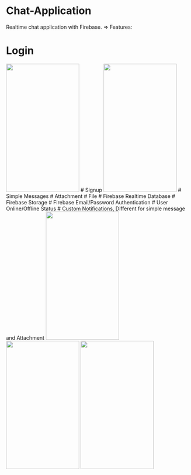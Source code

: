 # Chat-Application
Realtime chat application with Firebase.
=> Features:
# Login
<img src = https://user-images.githubusercontent.com/37478549/190108959-2dd49a8b-4384-4324-beba-5c7fbb8754ab.png width="200" height="350" />
# Signup
<img src=https://user-images.githubusercontent.com/37478549/190109024-1678a376-2b66-432e-9b8a-01c304e2800c.png width="200" height="350" />
# Simple Messages
# Attachment
# File
# Firebase Realtime Database
# Firebase Storage
# Firebase Email/Password Authentication
# User Online/Offline Status
# Custom Notifications, Different for simple message and Attachment
<img src=https://user-images.githubusercontent.com/37478549/190132776-ab867617-6508-4efc-84bc-7af4744205b3.jpg width="200" height="350" />
<img src=https://user-images.githubusercontent.com/37478549/190132782-ded33ce3-eb5d-4f69-a798-53282985f7b0.jpg width="200" height="350" />
<img src=https://user-images.githubusercontent.com/37478549/190132786-c8023dbf-6a44-4483-b1f4-be7d01ae9f79.jpg width="200" height="350" />
